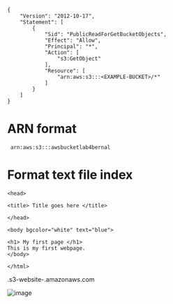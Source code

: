 
````
{
    "Version": "2012-10-17",
    "Statement": [
        {
            "Sid": "PublicReadForGetBucketObjects",
            "Effect": "Allow",
            "Principal": "*",
            "Action": [
                "s3:GetObject"
            ],
            "Resource": [
                "arn:aws:s3:::<EXAMPLE-BUCKET>/*"
            ]
        }
    ]
}
````
# ARN format

```` arn:aws:s3:::awsbucketlab4bernal````

# Format text file index

````
<head>

<title> Title goes here </title>

</head>

<body bgcolor="white" text="blue">

<h1> My first page </h1> 
This is my first webpage.
</body>

</html>
````

<EXAMPLE-BUCKET>.s3-website-<REGION>.amazonaws.com

![image](https://github.com/Fx2048/COMU_REDES/assets/131219987/ad1f56e1-8a1d-4726-b8d1-ff077e7aa599)
